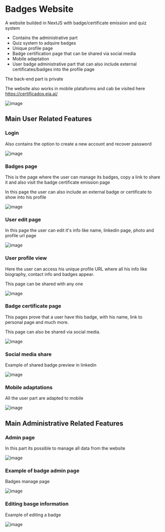 # Badges Website

A website builded in NextJS with badge/certificate emission and quiz system

* Contains the administrative part
* Quiz system to adquire badges
* Unique profile page
* Badge certification page that can be shared via social media
* Mobile adaptation
* User badge administrative part that can also include external certificates/badges into the profile page

The back-end part is private

The website also works in mobile plataforms and cab be visited here https://certificados.eia.ai/

![image](https://github.com/RodrigoPAml/BadgesWebsite/assets/41243039/44d3359f-6589-409a-9531-6e57e0535bb0)

## Main User Related Features

### Login

Also contains the option to create a new account and recover password

![image](https://github.com/RodrigoPAml/BadgesWebsite/assets/41243039/7cd7a589-3e29-45bc-b393-603e50855f8c)

### Badges page

This is the page where the user can manage its badges, copy a link to share it and also visit the badge certificate emission page

In this page the user can also include an external badge or certificate to show into his profile

![image](https://github.com/RodrigoPAml/BadgesWebsite/assets/41243039/f2f798bd-16fe-42ba-95a5-f294e390fa53)

### User edit page

In this page the user can edit it's info like name, linkedin page, photo and profile url page

![image](https://github.com/RodrigoPAml/BadgesWebsite/assets/41243039/822b2a2f-c148-4f66-adea-bcd1338e4225)

### User profile view

Here the user can access his unique profile URL where all his info like biography, contact info and badges appear.

This page can be shared with any one

![image](https://github.com/RodrigoPAml/BadgesWebsite/assets/41243039/8b8dcc70-d40e-4e6d-a8f2-4d130e2e0ef7)

### Badge certificate page

This pages prove that a user have this badge, with his name, link to personal page and much more.

This page can also be shared via social media.

![image](https://github.com/RodrigoPAml/BadgesWebsite/assets/41243039/361716a9-67e9-4983-855e-e2f010986225)

### Social media share

Example of shared badge preview in linkedin

![image](https://github.com/RodrigoPAml/BadgesWebsite/assets/41243039/1bdf8c9d-437c-4248-9e49-66a75ed308fa)

### Mobile adaptations

All the user part are adapted to mobile

![image](https://github.com/RodrigoPAml/BadgesWebsite/assets/41243039/d916cef6-10b1-4dab-91d0-06036a1b5a97)

## Main Administrative Related Features

### Admin page

In this part its possible to manage all data from the website

![image](https://github.com/RodrigoPAml/BadgesWebsite/assets/41243039/f439eb37-622f-402f-b9b2-d1ae3bb9b07a)

### Example of badge admin page

Badges manage page

![image](https://github.com/RodrigoPAml/BadgesWebsite/assets/41243039/f7155a6a-67a7-45c4-a469-152b5cdac9cd)

### Editing basge information

Example of editing a badge

![image](https://github.com/RodrigoPAml/BadgesWebsite/assets/41243039/7bf29f4c-fcd3-4619-9098-2d05d2aa1902)



